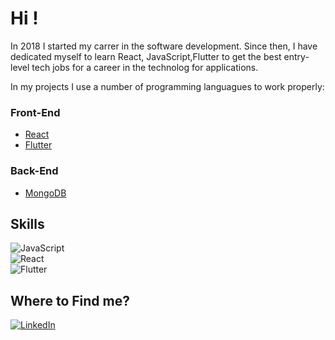 # Hi !
In 2018 I started my carrer in the software development. Since then, I have dedicated myself to learn React, JavaScript,Flutter  to get  the best entry-level tech jobs for a career in the technolog for applications.

In my projects I use a number of programming languagues to work properly:

### Front-End
- [React](https://reactjs.org/) 
- [Flutter](https://flutter.dev/)
### Back-End

- [MongoDB](https://www.mongodb.com/) 
## Skills
![JavaScript](https://img.shields.io/badge/JavaScript-_-F7DF1E?style=for-the-badge&logo=javascript)<br/>
![React](https://img.shields.io/badge/React-_-61DAFB?style=for-the-badge&logo=react)<br/>
![Flutter](https://img.shields.io/badge/Flutter-_-61DAFB?style=for-the-badge&logo=flutter)

## Where to Find me?
[![LinkedIn](https://img.shields.io/badge/LinkedIn-Oscar_Fernando_Silva-0A66C2?style=for-the-badge&logo=linkedin)](https://www.linkedin.com/in/oscar-fernando-silva-84294420a/)<br/>

